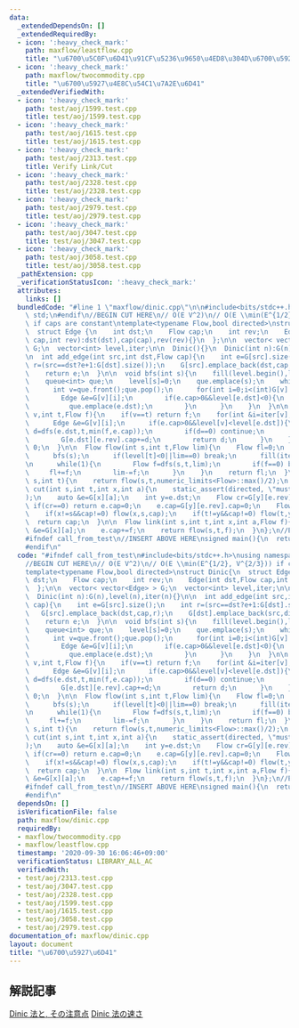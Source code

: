 ```yaml
---
data:
  _extendedDependsOn: []
  _extendedRequiredBy:
  - icon: ':heavy_check_mark:'
    path: maxflow/leastflow.cpp
    title: "\u6700\u5C0F\u6D41\u91CF\u5236\u9650\u4ED8\u304D\u6700\u5927\u6D41"
  - icon: ':heavy_check_mark:'
    path: maxflow/twocommodity.cpp
    title: "\u6700\u5927\u4E8C\u54C1\u7A2E\u6D41"
  _extendedVerifiedWith:
  - icon: ':heavy_check_mark:'
    path: test/aoj/1599.test.cpp
    title: test/aoj/1599.test.cpp
  - icon: ':heavy_check_mark:'
    path: test/aoj/1615.test.cpp
    title: test/aoj/1615.test.cpp
  - icon: ':heavy_check_mark:'
    path: test/aoj/2313.test.cpp
    title: Verify Link/Cut
  - icon: ':heavy_check_mark:'
    path: test/aoj/2328.test.cpp
    title: test/aoj/2328.test.cpp
  - icon: ':heavy_check_mark:'
    path: test/aoj/2979.test.cpp
    title: test/aoj/2979.test.cpp
  - icon: ':heavy_check_mark:'
    path: test/aoj/3047.test.cpp
    title: test/aoj/3047.test.cpp
  - icon: ':heavy_check_mark:'
    path: test/aoj/3058.test.cpp
    title: test/aoj/3058.test.cpp
  _pathExtension: cpp
  _verificationStatusIcon: ':heavy_check_mark:'
  attributes:
    links: []
  bundledCode: "#line 1 \"maxflow/dinic.cpp\"\n\n#include<bits/stdc++.h>\nusing namespace\
    \ std;\n#endif\n//BEGIN CUT HERE\n// O(E V^2)\n// O(E \\min(E^{1/2}, V^{2/3}))\
    \ if caps are constant\ntemplate<typename Flow,bool directed>\nstruct Dinic{\n\
    \  struct Edge {\n    int dst;\n    Flow cap;\n    int rev;\n    Edge(int dst,Flow\
    \ cap,int rev):dst(dst),cap(cap),rev(rev){}\n  };\n\n  vector< vector<Edge> >\
    \ G;\n  vector<int> level,iter;\n\n  Dinic(){}\n  Dinic(int n):G(n),level(n),iter(n){}\n\
    \n  int add_edge(int src,int dst,Flow cap){\n    int e=G[src].size();\n    int\
    \ r=(src==dst?e+1:G[dst].size());\n    G[src].emplace_back(dst,cap,r);\n    G[dst].emplace_back(src,directed?0:cap,e);\n\
    \    return e;\n  }\n\n  void bfs(int s){\n    fill(level.begin(),level.end(),-1);\n\
    \    queue<int> que;\n    level[s]=0;\n    que.emplace(s);\n    while(!que.empty()){\n\
    \      int v=que.front();que.pop();\n      for(int i=0;i<(int)G[v].size();i++){\n\
    \        Edge &e=G[v][i];\n        if(e.cap>0&&level[e.dst]<0){\n          level[e.dst]=level[v]+1;\n\
    \          que.emplace(e.dst);\n        }\n      }\n    }\n  }\n\n  Flow dfs(int\
    \ v,int t,Flow f){\n    if(v==t) return f;\n    for(int &i=iter[v];i<(int)G[v].size();i++){\n\
    \      Edge &e=G[v][i];\n      if(e.cap>0&&level[v]<level[e.dst]){\n        Flow\
    \ d=dfs(e.dst,t,min(f,e.cap));\n        if(d==0) continue;\n        e.cap-=d;\n\
    \        G[e.dst][e.rev].cap+=d;\n        return d;\n      }\n    }\n    return\
    \ 0;\n  }\n\n  Flow flow(int s,int t,Flow lim){\n    Flow fl=0;\n    while(1){\n\
    \      bfs(s);\n      if(level[t]<0||lim==0) break;\n      fill(iter.begin(),iter.end(),0);\n\
    \n      while(1){\n        Flow f=dfs(s,t,lim);\n        if(f==0) break;\n   \
    \     fl+=f;\n        lim-=f;\n      }\n    }\n    return fl;\n  }\n\n  Flow flow(int\
    \ s,int t){\n    return flow(s,t,numeric_limits<Flow>::max()/2);\n  }\n\n  Flow\
    \ cut(int s,int t,int x,int a){\n    static_assert(directed, \"must be directed\"\
    );\n    auto &e=G[x][a];\n    int y=e.dst;\n    Flow cr=G[y][e.rev].cap;\n   \
    \ if(cr==0) return e.cap=0;\n    e.cap=G[y][e.rev].cap=0;\n    Flow cap=cr-flow(x,y,cr);\n\
    \    if(x!=s&&cap!=0) flow(x,s,cap);\n    if(t!=y&&cap!=0) flow(t,y,cap);\n  \
    \  return cap;\n  }\n\n  Flow link(int s,int t,int x,int a,Flow f){\n    auto\
    \ &e=G[x][a];\n    e.cap+=f;\n    return flow(s,t,f);\n  }\n};\n//END CUT HERE\n\
    #ifndef call_from_test\n//INSERT ABOVE HERE\nsigned main(){\n  return 0;\n}\n\
    #endif\n"
  code: "#ifndef call_from_test\n#include<bits/stdc++.h>\nusing namespace std;\n#endif\n\
    //BEGIN CUT HERE\n// O(E V^2)\n// O(E \\min(E^{1/2}, V^{2/3})) if caps are constant\n\
    template<typename Flow,bool directed>\nstruct Dinic{\n  struct Edge {\n    int\
    \ dst;\n    Flow cap;\n    int rev;\n    Edge(int dst,Flow cap,int rev):dst(dst),cap(cap),rev(rev){}\n\
    \  };\n\n  vector< vector<Edge> > G;\n  vector<int> level,iter;\n\n  Dinic(){}\n\
    \  Dinic(int n):G(n),level(n),iter(n){}\n\n  int add_edge(int src,int dst,Flow\
    \ cap){\n    int e=G[src].size();\n    int r=(src==dst?e+1:G[dst].size());\n \
    \   G[src].emplace_back(dst,cap,r);\n    G[dst].emplace_back(src,directed?0:cap,e);\n\
    \    return e;\n  }\n\n  void bfs(int s){\n    fill(level.begin(),level.end(),-1);\n\
    \    queue<int> que;\n    level[s]=0;\n    que.emplace(s);\n    while(!que.empty()){\n\
    \      int v=que.front();que.pop();\n      for(int i=0;i<(int)G[v].size();i++){\n\
    \        Edge &e=G[v][i];\n        if(e.cap>0&&level[e.dst]<0){\n          level[e.dst]=level[v]+1;\n\
    \          que.emplace(e.dst);\n        }\n      }\n    }\n  }\n\n  Flow dfs(int\
    \ v,int t,Flow f){\n    if(v==t) return f;\n    for(int &i=iter[v];i<(int)G[v].size();i++){\n\
    \      Edge &e=G[v][i];\n      if(e.cap>0&&level[v]<level[e.dst]){\n        Flow\
    \ d=dfs(e.dst,t,min(f,e.cap));\n        if(d==0) continue;\n        e.cap-=d;\n\
    \        G[e.dst][e.rev].cap+=d;\n        return d;\n      }\n    }\n    return\
    \ 0;\n  }\n\n  Flow flow(int s,int t,Flow lim){\n    Flow fl=0;\n    while(1){\n\
    \      bfs(s);\n      if(level[t]<0||lim==0) break;\n      fill(iter.begin(),iter.end(),0);\n\
    \n      while(1){\n        Flow f=dfs(s,t,lim);\n        if(f==0) break;\n   \
    \     fl+=f;\n        lim-=f;\n      }\n    }\n    return fl;\n  }\n\n  Flow flow(int\
    \ s,int t){\n    return flow(s,t,numeric_limits<Flow>::max()/2);\n  }\n\n  Flow\
    \ cut(int s,int t,int x,int a){\n    static_assert(directed, \"must be directed\"\
    );\n    auto &e=G[x][a];\n    int y=e.dst;\n    Flow cr=G[y][e.rev].cap;\n   \
    \ if(cr==0) return e.cap=0;\n    e.cap=G[y][e.rev].cap=0;\n    Flow cap=cr-flow(x,y,cr);\n\
    \    if(x!=s&&cap!=0) flow(x,s,cap);\n    if(t!=y&&cap!=0) flow(t,y,cap);\n  \
    \  return cap;\n  }\n\n  Flow link(int s,int t,int x,int a,Flow f){\n    auto\
    \ &e=G[x][a];\n    e.cap+=f;\n    return flow(s,t,f);\n  }\n};\n//END CUT HERE\n\
    #ifndef call_from_test\n//INSERT ABOVE HERE\nsigned main(){\n  return 0;\n}\n\
    #endif\n"
  dependsOn: []
  isVerificationFile: false
  path: maxflow/dinic.cpp
  requiredBy:
  - maxflow/twocommodity.cpp
  - maxflow/leastflow.cpp
  timestamp: '2020-09-30 16:06:46+09:00'
  verificationStatus: LIBRARY_ALL_AC
  verifiedWith:
  - test/aoj/2313.test.cpp
  - test/aoj/3047.test.cpp
  - test/aoj/2328.test.cpp
  - test/aoj/1599.test.cpp
  - test/aoj/1615.test.cpp
  - test/aoj/3058.test.cpp
  - test/aoj/2979.test.cpp
documentation_of: maxflow/dinic.cpp
layout: document
title: "\u6700\u5927\u6D41"
---
```


## 解説記事
[Dinic 法と, その注意点](https://topcoder-g-hatena-ne-jp.jag-icpc.org/Mi_Sawa/20140311/1394730336.html)
[Dinic 法の速さ](https://topcoder-g-hatena-ne-jp.jag-icpc.org/Mi_Sawa/20140311/1394730337.html)
